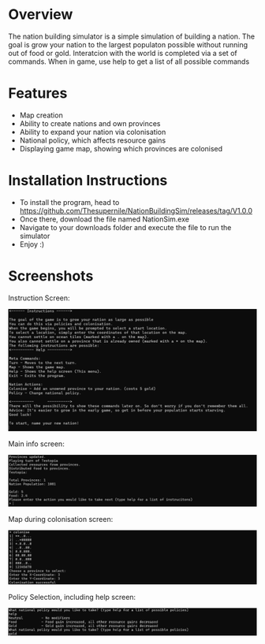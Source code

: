 # Overview
The nation building simulator is a simple simulation of building a nation. The goal is grow your nation to the largest populaton possible without running out of food or gold. Interatcion with the world is completed via a set of commands. When in game, use help to get a list of all possible commands

# Features
* Map creation
* Ability to create nations and own provinces
* Ability to expand your nation via colonisation
* National policy, which affects resource gains
* Displaying game map, showing which provinces are colonised

# Installation Instructions
* To install the program, head to https://github.com/Thesupernile/NationBuildingSim/releases/tag/V1.0.0
* Once there, download the file named NationSim.exe
* Navigate to your downloads folder and execute the file to run the simulator
* Enjoy :)


# Screenshots

Instruction Screen:

![Screenshot of instructions](ProgramScreenshots/instructionsScreen.png)

Main info screen:

![Main Screen Screenshot](ProgramScreenshots/mainScreen.png)


Map during colonisation screen:

![Screenshot of map + colonisation](ProgramScreenshots/colonisationScreen.png)


Policy Selection, including help screen:

![Screenshot of policy screen](ProgramScreenshots/policyScreen.png)
